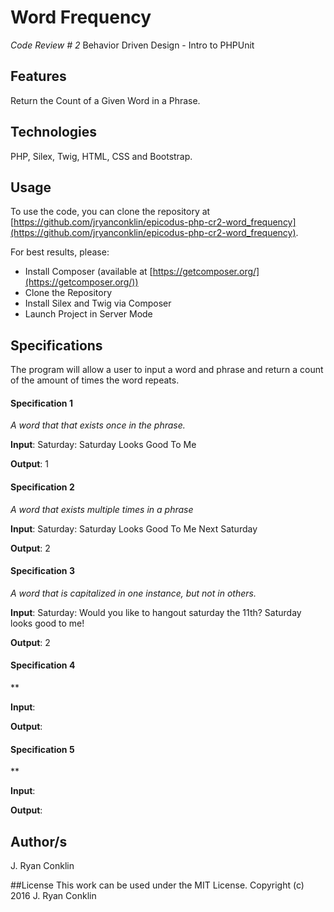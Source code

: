 # Word Frequency #
*Code Review # 2*
Behavior Driven Design - Intro to PHPUnit


## Features ##
Return the Count of a Given Word in a Phrase.

## Technologies ##

PHP, Silex, Twig, HTML, CSS and Bootstrap.

## Usage ##

To use the code, you can clone the repository at [https://github.com/jryanconklin/epicodus-php-cr2-word_frequency](https://github.com/jryanconklin/epicodus-php-cr2-word_frequency).

For best results, please:

- Install Composer (available at [https://getcomposer.org/](https://getcomposer.org/))
- Clone the Repository
- Install Silex and Twig via Composer
- Launch Project in Server Mode

## Specifications ##

The program will allow a user to input a word and phrase and return a count of the amount of times the word repeats.

#### Specification 1 ####
*A word that that exists once in the phrase.*

__Input__: Saturday: Saturday Looks Good To Me

__Output__: 1

#### Specification 2 ####
*A word that exists multiple times in a phrase*

__Input__: Saturday: Saturday Looks Good To Me Next Saturday

__Output__: 2

#### Specification 3 ####
*A word that is capitalized in one instance, but not in others.*

__Input__: Saturday: Would you like to hangout saturday the 11th? Saturday looks good to me!

__Output__: 2

#### Specification 4 ####
**

__Input__:

__Output__:

#### Specification 5 ####
**

__Input__:

__Output__:

## Author/s
J. Ryan Conklin

##License
This work can be used under the MIT License.
Copyright (c) 2016 J. Ryan Conklin
